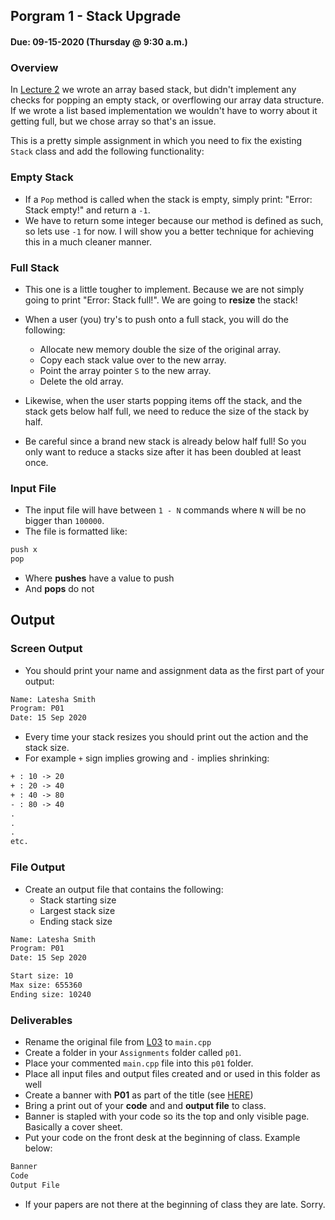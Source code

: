 ## Porgram 1 - Stack Upgrade
#### Due: 09-15-2020 (Thursday @ 9:30 a.m.)


### Overview

In [Lecture 2](../../Lectures/02-L02/array_based_stack.cpp) we wrote an array based stack, but didn't implement any checks for popping an empty stack, or overflowing our array data structure. If we wrote a list based implementation we wouldn't have to worry about it getting full, but we chose array so that's an issue. 

This is a pretty simple assignment in which you need to fix the existing `Stack` class and add the following functionality:

### Empty Stack

- If a `Pop` method is called when the stack is empty, simply print: "Error: Stack empty!" and return a `-1`.
- We have to return some integer because our method is defined as such, so lets use `-1` for now. I will show you a better technique for achieving this in a much cleaner manner. 

### Full Stack

- This one is a little tougher to implement. Because we are not simply going to print "Error: Stack full!". We are going to **resize** the stack!
- When a user (you) try's to push onto a full stack, you will do the following:
  - Allocate new memory double the size of the original array.
  - Copy each stack value over to the new array.
  - Point the array pointer `S` to the new array.
  - Delete the old array.

- Likewise, when the user starts popping items off the stack, and the stack gets below half full, we need to reduce the size of the stack by half.
- Be careful since a brand new stack is already below half full! So you only want to reduce a stacks size after it has been doubled at least once.


### Input File

- The input file will have between `1 - N` commands where `N` will be no bigger than `100000`. 
- The file is formatted like:

```txt
push x
pop
```
- Where **pushes** have a value to push 
- And **pops** do not

## Output

### Screen Output

- You should print your name and assignment data as the first part of your output:
```txt
Name: Latesha Smith
Program: P01
Date: 15 Sep 2020

```

- Every time your stack resizes you should print out the action and the stack size.
- For example `+` sign implies growing and `-` implies shrinking:
  
```txt
+ : 10 -> 20
+ : 20 -> 40
+ : 40 -> 80
- : 80 -> 40
.
.
.
etc.
```

### File Output

- Create an output file that contains the following:
  - Stack starting size
  - Largest stack size
  - Ending stack size

```txt
Name: Latesha Smith
Program: P01
Date: 15 Sep 2020

Start size: 10
Max size: 655360
Ending size: 10240
```


### Deliverables

- Rename the original file from [L03](../../Lectures/03-L03/resize_array.cpp) to `main.cpp`
- Create a folder in your `Assignments` folder called `p01`.
- Place your commented `main.cpp` file into this `p01` folder.
- Place all input files and output files created and or used in this folder as well 
- Create a banner with **P01** as part of the title (see [HERE](../../Resources/03-Banner/README.md))
- Bring a print out of your **code** and and **output file** to class.
- Banner is stapled with your code so its the top and only visible page. Basically a cover sheet.
- Put your code on the front desk at the beginning of class. Example below:
  
```txt
Banner
Code
Output File
```
- If your papers are not there at the beginning of class they are late. Sorry.
